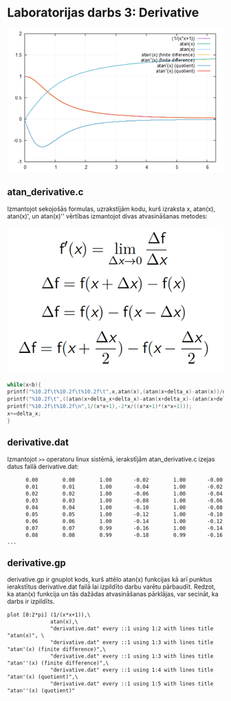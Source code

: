 # Laboratorijas darbs 3: Derivative

![test](https://github.com/atrkv/RTR105/blob/main/labd/lab3/derivative.png)

## atan_derivative.c
Izmantojot sekojošās formulas, uzrakstījām kodu, kurš izraksta x, atan(x), atan(x)', un atan(x)'' vērtības izmantojot divas atvasināšanas metodes:

![test1](https://github.com/atrkv/RTR105/blob/main/labd/lab3/junk/1.PNG)

```c
while(x<b){
printf("%10.2f\t%10.2f\t%10.2f\t",x,atan(x),(atan(x+delta_x)-atan(x))/delta_x);
printf("%10.2f\t",((atan(x+delta_x+delta_x)-atan(x+delta_x)-(atan(x+delta_x)-atan(x)))/delta_x)/delta_x);
printf("%10.2f\t%10.2f\n",1/(x*x+1),-2*x/((x*x+1)*(x*x+1)));
x+=delta_x;
}
```
## derivative.dat
Izmantojot ```>>``` operatoru linux sistēmā, ierakstījām atan_derivative.c izejas datus failā derivative.dat:

```
      0.00	      0.00	      1.00	     -0.02	      1.00	     -0.00
      0.01	      0.01	      1.00	     -0.04	      1.00	     -0.02
      0.02	      0.02	      1.00	     -0.06	      1.00	     -0.04
      0.03	      0.03	      1.00	     -0.08	      1.00	     -0.06
      0.04	      0.04	      1.00	     -0.10	      1.00	     -0.08
      0.05	      0.05	      1.00	     -0.12	      1.00	     -0.10
      0.06	      0.06	      1.00	     -0.14	      1.00	     -0.12
      0.07	      0.07	      0.99	     -0.16	      1.00	     -0.14
      0.08	      0.08	      0.99	     -0.18	      0.99	     -0.16
...
```
## derivative.gp
derivative.gp ir gnuplot kods, kurš attēlo atan(x) funkcijas kā arī punktus ierakstītus derivative.dat failā lai izpildīto darbu varētu pārbaudīt. Redzot, ka atan(x) funkcija un tās dažādas atvasināšanas pārklājas, var secināt, ka darbs ir izpildīts.   

```gnuplot
plot [0:2*pi] (1/(x*x+1)),\
              atan(x),\
              "derivative.dat" every ::1 using 1:2 with lines title "atan(x)", \
              "derivative.dat" every ::1 using 1:3 with lines title "atan'(x) (finite difference)",\
              "derivative.dat" every ::1 using 1:3 with lines title "atan''(x) (finite difference)",\
              "derivative.dat" every ::1 using 1:4 with lines title "atan'(x) (quotient)",\
              "derivative.dat" every ::1 using 1:5 with lines title "atan''(x) (quotient)"
```
